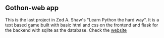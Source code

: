 ## Gothon-web app

This is the last project in Zed A. Shaw's "Learn Python the hard way". It is a text based game built with basic html and css on the
frontend and flask for the backend with sqlite as the database. Check the [website](https://bhorlarinwah.pythonanywhere.com)
